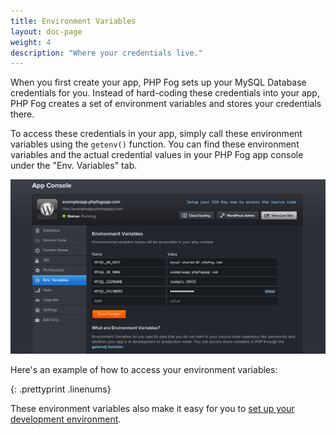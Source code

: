 ```yaml
---
title: Environment Variables
layout: doc-page
weight: 4
description: "Where your credentials live."
---
```


When you first create your app, PHP Fog sets up your MySQL Database credentials for you. Instead of hard-coding these credentials into your app, PHP Fog creates a set of environment variables and stores your credentials there. 

To access these credentials in your app, simply call these environment variables using the `getenv()` function. You can find these environment variables and the actual credential values in your PHP Fog app console under the "Env. Variables" tab. 

<img class="screenshot" src="/img/screenshots/env-vars.png" alt="Environment Variables"/>

Here's an example of how to access your environment variables:

{: .prettyprint .linenums}
    <?php
		// Example use of getenv()
		$ip = getenv('MYSQL_DB_HOST');
    ?>

These environment variables also make it easy for you to [set up your development environment](/getting-started/development).
